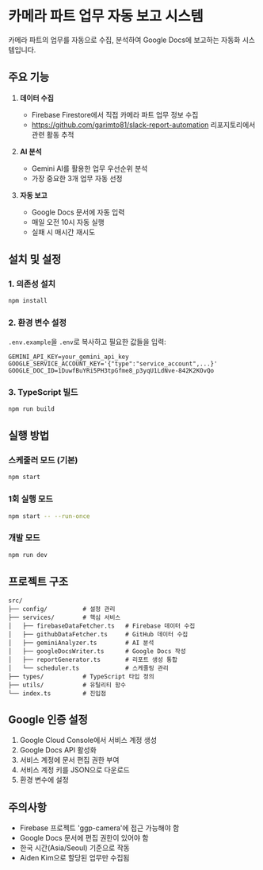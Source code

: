 # 카메라 파트 업무 자동 보고 시스템

카메라 파트의 업무를 자동으로 수집, 분석하여 Google Docs에 보고하는 자동화 시스템입니다.

## 주요 기능

1. **데이터 수집**
   - Firebase Firestore에서 직접 카메라 파트 업무 정보 수집
   - https://github.com/garimto81/slack-report-automation 리포지토리에서 관련 활동 추적

2. **AI 분석**
   - Gemini AI를 활용한 업무 우선순위 분석
   - 가장 중요한 3개 업무 자동 선정

3. **자동 보고**
   - Google Docs 문서에 자동 입력
   - 매일 오전 10시 자동 실행
   - 실패 시 매시간 재시도

## 설치 및 설정

### 1. 의존성 설치
```bash
npm install
```

### 2. 환경 변수 설정
`.env.example`을 `.env`로 복사하고 필요한 값들을 입력:

```env
GEMINI_API_KEY=your_gemini_api_key
GOOGLE_SERVICE_ACCOUNT_KEY='{"type":"service_account",...}'
GOOGLE_DOC_ID=1DuwfBuYRi5PH3tpGfme8_p3yqU1LdNve-842K2KOvQo
```

### 3. TypeScript 빌드
```bash
npm run build
```

## 실행 방법

### 스케줄러 모드 (기본)
```bash
npm start
```

### 1회 실행 모드
```bash
npm start -- --run-once
```

### 개발 모드
```bash
npm run dev
```

## 프로젝트 구조

```
src/
├── config/          # 설정 관리
├── services/        # 핵심 서비스
│   ├── firebaseDataFetcher.ts   # Firebase 데이터 수집
│   ├── githubDataFetcher.ts     # GitHub 데이터 수집
│   ├── geminiAnalyzer.ts        # AI 분석
│   ├── googleDocsWriter.ts      # Google Docs 작성
│   ├── reportGenerator.ts       # 리포트 생성 통합
│   └── scheduler.ts             # 스케줄링 관리
├── types/           # TypeScript 타입 정의
├── utils/           # 유틸리티 함수
└── index.ts         # 진입점
```

## Google 인증 설정

1. Google Cloud Console에서 서비스 계정 생성
2. Google Docs API 활성화
3. 서비스 계정에 문서 편집 권한 부여
4. 서비스 계정 키를 JSON으로 다운로드
5. 환경 변수에 설정

## 주의사항

- Firebase 프로젝트 'ggp-camera'에 접근 가능해야 함
- Google Docs 문서에 편집 권한이 있어야 함
- 한국 시간(Asia/Seoul) 기준으로 작동
- Aiden Kim으로 할당된 업무만 수집됨

